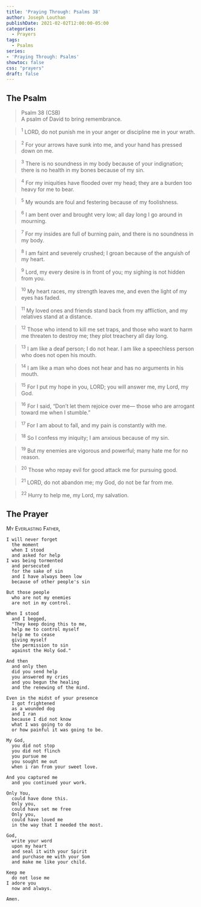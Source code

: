 ```yaml
---
title: 'Praying Through: Psalms 38'
author: Joseph Louthan
publishDate: 2021-02-02T12:00:00-05:00
categories:
  - Prayers
tags:
  - Psalms
series:
- 'Praying Through: Psalms'
showtoc: false
css: "prayers"
draft: false
---
```

## The Psalm

>Psalm 38 (CSB)  
><sup></sup> A psalm of David to bring remembrance. 

><sup>1</sup> LORD, do not punish me in your anger or discipline me in your wrath. 

><sup>2</sup> For your arrows have sunk into me, and your hand has pressed down on me. 

><sup>3</sup> There is no soundness in my body because of your indignation; there is no health in my bones because of my sin. 

><sup>4</sup> For my iniquities have flooded over my head; they are a burden too heavy for me to bear. 

><sup>5</sup> My wounds are foul and festering because of my foolishness. 

><sup>6</sup> I am bent over and brought very low; all day long I go around in mourning. 

><sup>7</sup> For my insides are full of burning pain, and there is no soundness in my body. 

><sup>8</sup> I am faint and severely crushed; I groan because of the anguish of my heart. 

><sup>9</sup> Lord, my every desire is in front of you; my sighing is not hidden from you. 

><sup>10</sup> My heart races, my strength leaves me, and even the light of my eyes has faded. 

><sup>11</sup> My loved ones and friends stand back from my affliction, and my relatives stand at a distance. 

><sup>12</sup> Those who intend to kill me set traps, and those who want to harm me threaten to destroy me; they plot treachery all day long. 

><sup>13</sup> I am like a deaf person; I do not hear. I am like a speechless person who does not open his mouth. 

><sup>14</sup> I am like a man who does not hear and has no arguments in his mouth. 

><sup>15</sup> For I put my hope in you, LORD; you will answer me, my Lord, my God. 

><sup>16</sup> For I said, “Don’t let them rejoice over me— those who are arrogant toward me when I stumble.” 

><sup>17</sup> For I am about to fall, and my pain is constantly with me. 

><sup>18</sup> So I confess my iniquity; I am anxious because of my sin. 

><sup>19</sup> But my enemies are vigorous and powerful; many hate me for no reason. 

><sup>20</sup> Those who repay evil for good attack me for pursuing good. 

><sup>21</sup> LORD, do not abandon me; my God, do not be far from me. 

><sup>22</sup> Hurry to help me, my Lord, my salvation.

## The Prayer

<div style="font-variant: small-caps;">
My Everlasting Father,
</div>

```text
I will never forget
  the moment
  when I stood
  and asked for help
I was being tormented 
  and persecuted
  for the sake of sin
  and I have always been low
  because of other people's sin

But those people
  who are not my enemies
  are not in my control.

When I stood
  and I begged,
  "They keep doing this to me,
  help me to control myself
  help me to cease
  giving myself
  the permission to sin
  against the Holy God."

And then
  and only then
  did you send help
  you answered my cries
  and you begun the healing
  and the renewing of the mind.

Even in the midst of your presence
  I got frightened
  as a wounded dog
  and I ran
  because I did not know
  what I was going to do
  or how painful it was going to be.

My God,
  you did not stop
  you did not flinch
  you pursue me
  you sought me out
  when i ran from your sweet love.

And you captured me
  and you continued your work.

Only You,
  could have done this.
  Only you,
  could have set me free
  Only you,
  could have loved me
  in the way that I needed the most.

God,
  write your word
  upon my heart
  and seal it with your Spirit
  and purchase me with your Som
  and make me like your child.

Keep me
  do not lose me
I adore you
  now and always.

Amen.
```
